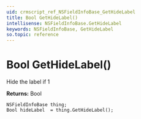 ```yaml
---
uid: crmscript_ref_NSFieldInfoBase_GetHideLabel
title: Bool GetHideLabel()
intellisense: NSFieldInfoBase.GetHideLabel
keywords: NSFieldInfoBase, GetHideLabel
so.topic: reference
---
```


# Bool GetHideLabel()

Hide the label if 1

**Returns:** Bool

```crmscript
NSFieldInfoBase thing;
Bool hideLabel  = thing.GetHideLabel();
```

